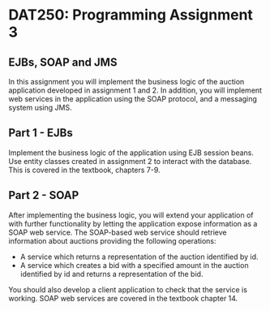 # DAT250: Programming Assignment 3
## EJBs, SOAP and JMS

In this assignment you will implement the business logic of the auction application developed in assignment 1 and 2. In addition, you will implement web services in the application using the SOAP protocol, and a messaging system using JMS.

## Part 1 - EJBs

Implement the business logic of the application using EJB session beans. Use entity classes created in assignment 2 to interact with the database.
This is covered in the textbook, chapters 7-9.

## Part 2 - SOAP

After implementing the business logic, you will extend your application of with further functionality by letting the application expose information as a SOAP web service.
The SOAP-based web service should retrieve information about auctions providing the following
operations:
+ A service which returns a representation of the auction identified by id.
+ A service which creates a bid with a specified amount in the auction identified by id and returns a representation of the bid.

You should also develop a client application to check that the service is working.
SOAP web services are covered in the textbook chapter 14.



